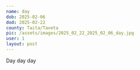 ```yaml
---
name: day
dob: 2025-02-06
dod: 2025-02-22
county: Taita/Taveta
pic: /assets/images/2025_02_22_2025_02_06_day.jpg
user: 1
layout: post
---
```

<p class='py-2'></p><p class='py-2'>Day day day</p>

